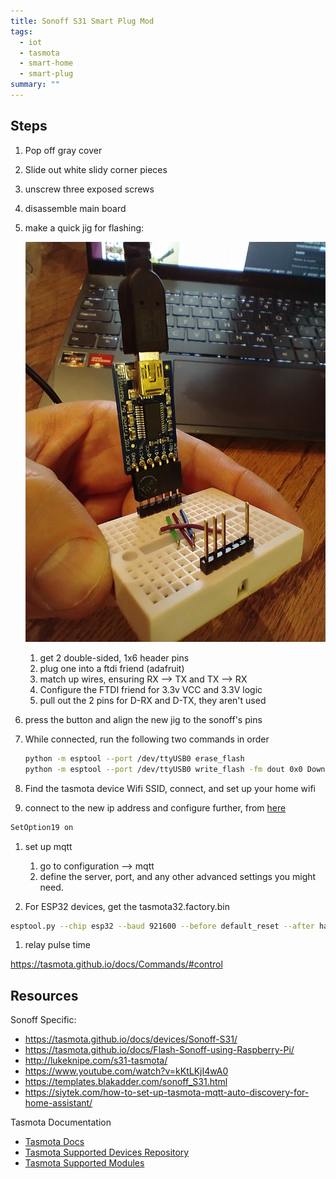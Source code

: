 ```yaml
---
title: Sonoff S31 Smart Plug Mod
tags: 
  - iot
  - tasmota
  - smart-home
  - smart-plug
summary: ""
---
```



## Steps

1. Pop off gray cover
1. Slide out white slidy corner pieces
1. unscrew three exposed screws
1. disassemble main board
1. make a quick jig for flashing:

    ![Figure](img_20220812_220924561.jpg)

    1. get 2 double-sided, 1x6 header pins
    1. plug one into a ftdi friend (adafruit)
    1. match up wires, ensuring RX --> TX and TX --> RX
    1. Configure the FTDI friend for 3.3v VCC and 3.3V logic
    1. pull out the 2 pins for D-RX and D-TX, they aren't used
1. press the button and align the new jig to the sonoff's pins
1. While connected, run the following two commands in order

    ```bash
    python -m esptool --port /dev/ttyUSB0 erase_flash
    python -m esptool --port /dev/ttyUSB0 write_flash -fm dout 0x0 Downloads/tasmota.bin
    ```
    
1. Find the tasmota device Wifi SSID, connect, and set up your home wifi
1. connect to the new ip address and configure further, from [here](https://siytek.com/how-to-set-up-tasmota-mqtt-auto-discovery-for-home-assistant/)

```bash
SetOption19 on
```

1. set up mqtt
   1. go to configuration --> mqtt
   2. define the server, port, and any other advanced settings you might need.


1. For ESP32 devices, get the tasmota32.factory.bin

```bash
esptool.py --chip esp32 --baud 921600 --before default_reset --after hard_reset write_flash -z --flash_mode dout --flash_size detect 0x0 tasmota32.factory.bin
```

1. relay pulse time


<https://tasmota.github.io/docs/Commands/#control>

## Resources

Sonoff Specific:

* <https://tasmota.github.io/docs/devices/Sonoff-S31/>
* <https://tasmota.github.io/docs/Flash-Sonoff-using-Raspberry-Pi/>
* <http://lukeknipe.com/s31-tasmota/>
* <https://www.youtube.com/watch?v=kKtLKjI4wA0>
* <https://templates.blakadder.com/sonoff_S31.html>
* <https://siytek.com/how-to-set-up-tasmota-mqtt-auto-discovery-for-home-assistant/>

Tasmota Documentation

* [Tasmota Docs](https://tasmota.github.io/docs/#license)
* [Tasmota Supported Devices Repository](https://templates.blakadder.com/)
* [Tasmota Supported Modules](https://tasmota.github.io/docs/Supported-Modules/)
